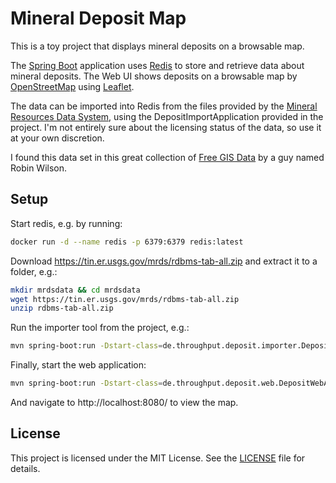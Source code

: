 # Mineral Deposit Map

This is a toy project that displays mineral deposits on a browsable map.

The [Spring Boot](https://spring.io/projects/spring-boot) application uses [Redis](https://redis.io) to
store and retrieve data about mineral deposits. The Web UI shows deposits on a browsable map by 
[OpenStreetMap](https://www.openstreetmap.org/) using [Leaflet](https://leafletjs.com/).

The data can be imported into Redis from the files provided by the
[Mineral Resources Data System](https://tin.er.usgs.gov/mrds/), using the DepositImportApplication provided
in the project. I'm not entirely sure about the licensing status of the data, so use it at your own discretion.

I found this data set in this great collection of [Free GIS Data](https://freegisdata.rtwilson.com/) by a guy
named Robin Wilson.

## Setup

Start redis, e.g. by running:
```bash
docker run -d --name redis -p 6379:6379 redis:latest
```

Download https://tin.er.usgs.gov/mrds/rdbms-tab-all.zip and extract it to a folder, e.g.:
```bash
mkdir mrdsdata && cd mrdsdata
wget https://tin.er.usgs.gov/mrds/rdbms-tab-all.zip
unzip rdbms-tab-all.zip
```

Run the importer tool from the project, e.g.:
```bash
mvn spring-boot:run -Dstart-class=de.throughput.deposit.importer.DepositImporterApplication -Dspring-boot.run.arguments=/path/to/mrdsdata
```

Finally, start the web application:
```bash
mvn spring-boot:run -Dstart-class=de.throughput.deposit.web.DepositWebApplication
```

And navigate to http://localhost:8080/ to view the map.

## License

This project is licensed under the MIT License. See the [LICENSE](LICENSE) file for details.


